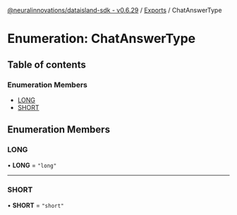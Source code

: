 [@neuralinnovations/dataisland-sdk - v0.6.29](../../README.md) / [Exports](../modules.md) / ChatAnswerType

# Enumeration: ChatAnswerType

## Table of contents

### Enumeration Members

- [LONG](ChatAnswerType.md#long)
- [SHORT](ChatAnswerType.md#short)

## Enumeration Members

### LONG

• **LONG** = ``"long"``

___

### SHORT

• **SHORT** = ``"short"``
